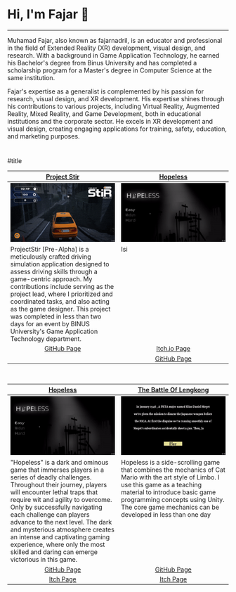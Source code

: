 # Hi, I'm Fajar 👋
---
Muhamad Fajar, also known as fajarnadril, is an educator and professional in the field of Extended Reality (XR) development, visual design, and research. With a background in Game Application Technology, he earned his Bachelor's degree from Binus University and has completed a scholarship program for a Master's degree in Computer Science at the same institution.

Fajar's expertise as a generalist is complemented by his passion for research, visual design, and XR development. His expertise shines through his contributions to various projects, including Virtual Reality, Augmented Reality, Mixed Reality, and Game Development, both in educational institutions and the corporate sector. He excels in XR development and visual design, creating engaging applications for training, safety, education, and marketing purposes.



# 
# 
<table width="100%">
  <thead>
    <tr>
      <th width="50%" align="center"><a href="https://github.com/KXLVXN7/KXLVXN7/blob/main/gif/pstir.gif">Project Stir </a></th> #title
      <th width="50%" align="center"><a href="">Hopeless</a></th>
    </tr>
  </thead>
  <tbody>
    <tr>
      <td align="center">
        <img src="https://github.com/KXLVXN7/KXLVXN7/blob/main/gif/pstir.gif" alt="ProjectStir" style="width:100%;height:auto;">
      </td>
      <td align="center">
        <img src="https://github.com/KXLVXN7/KXLVXN7/blob/main/gif/hpless_1.gif" alt="Pertamina Ship Virtual Reality" style="width:100%;height:auto;">
      </td>
    </tr>
    <tr>
      <td valign="text-top">ProjectStir [Pre-Alpha] is a meticulously crafted driving simulation application designed to assess driving skills through a game-centric approach. My contributions include serving as the project lead, where I prioritized and coordinated tasks, and also acting as the game designer. This project was completed in less than two days for an event by BINUS University's Game Application Technology department.</td>
      <td valign="text-top">Isi</td>
    </tr>
    <tr>
      <td align="center"><a href="https://github.com/fajarnadril/Project-Stir">GitHub Page</a></td>
      <td align="center"><a href="https://kxlvxn.itch.io/soccerpong">Itch.io Page</a></td>
    </tr>
    <tr>
      <td></td>
      <td align="center"><a href="https://github.com/KXLVXN7/SoccerPong">GitHub Page</a></td>
    </tr>
  </tbody>
</table>


<br>

<table width="100%">
  <thead>
    <tr>
      <th width="50%" align="center"><a href="">Hopeless</a></th>
      <th width="50%" align="center"><a href="">The Battle Of Lengkong</a></th>
    </tr>
  </thead>
  <tbody>
    <tr>
      <td><img src="https://github.com/KXLVXN7/KXLVXN7/blob/main/gif/hpless_1.gif"/></td>
      <td align="center"><img src="https://github.com/KXLVXN7/KXLVXN7/blob/main/gif/tbol.gif"/></td>
    </tr>
    <tr>
      <td valign="text-top">"Hopeless" is a dark and ominous game that immerses players in a series of deadly challenges. Throughout their journey, players will encounter lethal traps that require wit and agility to overcome. Only by successfully navigating each challenge can players advance to the next level. The dark and mysterious atmosphere creates an intense and captivating gaming experience, where only the most skilled and daring can emerge victorious in this game.</td>
      <td valign="text-top">Hopeless is a side-scrolling game that combines the mechanics of Cat Mario with the art style of Limbo. I use this game as a teaching material to introduce basic game programming concepts using Unity. The core game mechanics can be developed in less than one day<br></td>
    </tr>
    <tr>
      <td align="center"><a href="https://github.com/KXLVXN7/Hopeless-KXLVXN">GitHub Page</td>
      <td align="center"><a href="https://github.com/KXLVXN7/TheBattleOf_Lengkong">GitHub Page</td>
    </tr>
    <tr>
      <td align="center"><a href="https://kxlvxn.itch.io/hopeless">Itch Page</td>
      <td align="center"><a href="https://kxlvxn.itch.io/the-battle-of-lengkong">Itch Page</td>
    </tr>
  </tbody>
</table>
